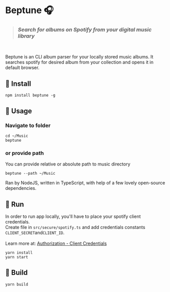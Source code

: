# Beptune :headphones:

> ### *Search for albums on Spotify from your digital music library*
<br>

Beptune is an CLI album parser for your locally stored music albums.
It searches spotify for desired album from your collection
and opens it in default browser. 
## :wrench: Install
```shell 
npm install beptune -g
```
## :guitar: Usage

### Navigate to folder
```shell
cd ~/Music
beptune
```
### or provide path
You can provide relative or absolute path to music directory
```shell
beptune --path ~/Music
```
Ran by NodeJS, written in TypeScript, with help of a few lovely open-source dependencies.

## :rocket: Run 
In order to run app locally, you'll have to place your spotify client credentials. <br>
Create file in `src/secure/spotify.ts` and add credentials constants `CLIENT_SECRET`and`CLIENT_ID`.<br><br>
Learn more at: [Authorization - Client Credentials](https://developer.spotify.com/documentation/general/guides/authorization/client-credentials/)
```shell
yarn install
yarn start
```
## :hammer: Build
```shell
yarn build
```
